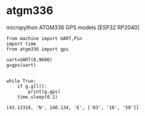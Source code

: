 # atgm336
micropython ATGM336 GPS models [ESP32 RP2040]

```
from machine import UART,Pin
import time
from atgm336 import gps

uart=UART(0,9600)
g=gps(uart)


while True:
    if g.gll():
        print(g.gps)
    time.sleep(0.1)    
```

`
[43.13318, 'N', 140.134, 'E', ['03', '18', '50']]
`

